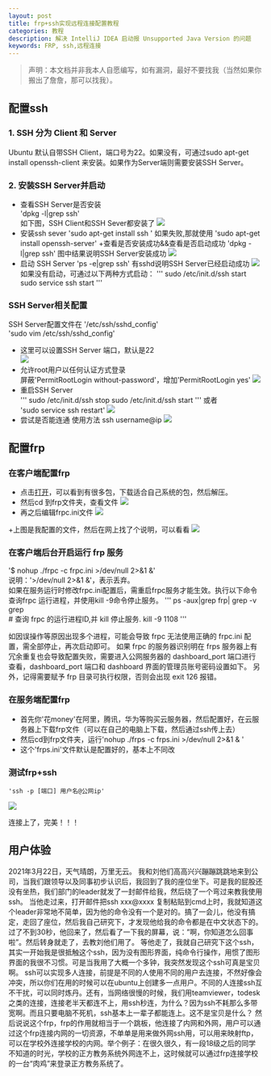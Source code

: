 ```yaml
---
layout: post
title: frp+ssh实现远程连接配置教程
categories: 教程
description: 解决 IntelliJ IDEA 启动报 Unsupported Java Version 的问题
keywords: FRP, ssh,远程连接
---
```


>声明：本文档并非我本人自愿编写，如有漏洞，最好不要找我（当然如果你搬出了詹詹，那可以找我）。

##  配置ssh
###  1. SSH 分为 Client 和 Server
Ubuntu 默认自带SSH Client，端口号为22。如果没有，可通过sudo apt-get install openssh-client 来安装。如果作为Server端则需要安装SSH Server。
###  2. 安装SSH Server并启动
+ 查看SSH Server是否安装   
 'dpkg -l|grep ssh'   
如下图，SSH Client和SSH Sever都安装了
![](/images/posts/frp+ssh/SSH_installed.png) 
+ 安装ssh sever
'sudo apt-get install ssh '
如果失败,那就使用
'sudo apt-get install openssh-server'
+查看是否安装成功&&查看是否启动成功
'dpkg -l|grep ssh'
图中结果说明SSH Server安装成功
![](/images/posts/frp+ssh/SSH_suess.png) 
+ 启动 SSH Server
'ps -e|grep ssh'
有sshd说明SSH Server已经启动成功
![](/images/posts/frp+ssh/SSH_qd.png) 
如果没有启动，可通过以下两种方式启动：
'''
sudo /etc/init.d/ssh start
sudo service ssh start
'''
### SSH Server相关配置
SSH Server配置文件在 '/etc/ssh/sshd_config'      
'sudo vim /etc/ssh/sshd_config'
+ 这里可以设置SSH Server 端口，默认是22  
![](/images/posts/frp+ssh/sshd_config1.png)    
+ 允许root用户以任何认证方式登录   
屏蔽'PermitRootLogin without-password'，增加'PermitRootLogin yes'
![](/images/posts/frp+ssh/sshd_config2.png)  
+ 重启SSH Server   
'''
sudo /etc/init.d/ssh stop
sudo /etc/init.d/ssh start
'''
或者   
'sudo service ssh restart'
![](/images/posts/frp+ssh/ssh_restart.png)  
+ 尝试是否能连通
使用方法 ssh username@ip
![](/images/posts/frp+ssh/ssh_if_ping.png)  

##  配置frp

### 在客户端配置frp
  + 点击[打开](https://github.com/fatedier/frp/releases)，可以看到有很多包，下载适合自己系统的包，然后解压。
  +  然后cd 到frp文件夹，查看文件
  ![](/images/posts/frp+ssh/frp_flo.png)  
  + 再之后编辑frpc.ini文件
   ![](/images/posts/frp+ssh/frp_ed_frpc.png)  
   
  +上图是我配置的文件，然后在网上找了个说明，可以看看
  ![](/images/posts/frp+ssh/frp_e_frpc.png)  

### 在客户端后台开启运行 frp 服务

'$ nohup ./frpc -c frpc.ini >/dev/null 2>&1 &'    
说明：'>/dev/null 2>&1 &'，表示丢弃。    
如果在服务运行时修改frpc.ini配置后，需重启frpc服务才能生效。执行以下命令查询frpc 运行进程，并使用kill -9命令停止服务。
    '''
    ps -aux|grep frp| grep -v grep  
    # 查询 frpc 的运行进程ID,并 kill 停止服务.
    kill -9 1108
    '''
    
如因误操作等原因出现多个进程，可能会导致 frpc 无法使用正确的 frpc.ini 配置，需全部停止，再次启动即可。
如果 frpc 的服务器识别明在 frps 服务器上有冗余重复也会导致配置失败，需要进入公网服务器的 dashboard_port 端口进行查看，dashboard_port 端口和 dashboard 界面的管理员账号密码设置如下。
另外，记得需要赋予 frp 目录可执行权限，否则会出现 exit 126 报错。
### 在服务端配置frp
   + 首先你'花money'在阿里，腾讯，华为等购买云服务器，然后配置好，在云服务器上下载frp文件（可以在自己的电脑上下载，然后通过ssh传上去）
  + 然后cd到frp文件夹，运行'nohup ./frps -c frps.ini >/dev/null 2>&1 & '
  + 这个'frps.ini'文件默认是配置好的，基本上不同改











###  测试frp+ssh

    'ssh -p [端口] 用户名@公网ip'
   ![](/images/posts/frp+ssh/ssh_ip.png)  

连接上了，完美！！！

## 用户体验
  2021年3月22日，天气晴朗，万里无云。
  我和刘他们高高兴兴蹦蹦跳跳地来到公司，当我们跟领导以及同事初步认识后，我回到了我的座位坐下。可是我的屁股还没有坐热，我们部门的leader就发了一封邮件给我，然后绕了一个弯过来教我使用ssh。
  当他走过来，打开邮件把ssh xxx@xxxx 复制粘贴到cmd上时，我就知道这个leader非常地不简单，因为他的命令没有一个是对的。搞了一会儿，他没有搞定，走回了座位，然后我自己研究下，才发现他给我的命令都是在中文状态下的。过了不到30秒，他回来了，然后看了一下我的屏幕，说：”啊，你知道怎么回事啦”。然后转身就走了，去教刘他们用了。
  等他走了，我就自己研究下这个ssh，其实一开始我是很抵触这个ssh，因为没有图形界面，纯命令行操作，用惯了图形界面的我很不习惯。可是当我用了大概一个多钟，我突然发现这个ssh可真是宝贝啊。
  ssh可以实现多人连接，前提是不同的人使用不同的用户去连接，不然好像会冲突，所以你们在用的时候可以在ubuntu上创建多一点用户。不同的人连接ssh互不干扰，可以同时炼丹。还有，当网络很慢的时候，我们用teamviewer，todesk之类的连接，连接老半天都连不上，用ssh秒连，为什么？因为ssh不耗那么多带宽啊。而且只要电脑不死机，ssh基本上一辈子都能连上。这不是宝贝是什么？
  然后说说这个frp，frp的作用就相当于一个跳板，他连接了内网和外网，用户可以通过这个frp连接内网的一切资源，不单单是用来做外网ssh用，可以用来映射ftp，可以在学校外连接学校的内网。举个例子：在很久很久，有一段18级之后的同学不知道的时光，学校的正方教务系统外网连不上，这时候就可以通过frp连接学校的一台“肉鸡”来登录正方教务系统了。




